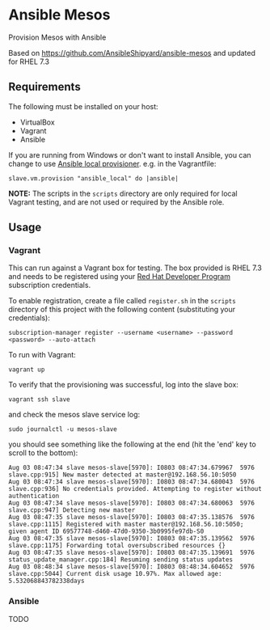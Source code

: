 # Ansible Mesos
Provision Mesos with Ansible

Based on https://github.com/AnsibleShipyard/ansible-mesos and updated for RHEL 7.3

## Requirements
The following must be installed on your host:
* VirtualBox
* Vagrant
* Ansible

If you are running from Windows or don't want to install Ansible, you can change to use [Ansible local provisioner](https://www.vagrantup.com/docs/provisioning/ansible_local.html). e.g. in the Vagrantfile:

    slave.vm.provision "ansible_local" do |ansible|
    
    
__NOTE:__ The scripts in the `scripts` directory are only required for local Vagrant testing, and are not used or required by the Ansible role.  

## Usage

### Vagrant

This can run against a Vagrant box for testing.  The box provided is RHEL 7.3 and needs to be registered using your [Red Hat Developer Program](https://developers.redhat.com/register) subscription credentials.

To enable registration, create a file called `register.sh` in the `scripts` directory of this project with the following content (substituting your credentials):

    subscription-manager register --username <username> --password <password> --auto-attach

To run with Vagrant:

    vagrant up
    
To verify that the provisioning was successful, log into the slave box:

    vagrant ssh slave
    
and check the mesos slave service log:

    sudo journalctl -u mesos-slave
    
you should see something like the following at the end (hit the 'end' key to scroll to the bottom):

    Aug 03 08:47:34 slave mesos-slave[5970]: I0803 08:47:34.679967  5976 slave.cpp:915] New master detected at master@192.168.56.10:5050
    Aug 03 08:47:34 slave mesos-slave[5970]: I0803 08:47:34.680043  5976 slave.cpp:936] No credentials provided. Attempting to register without authentication
    Aug 03 08:47:34 slave mesos-slave[5970]: I0803 08:47:34.680063  5976 slave.cpp:947] Detecting new master
    Aug 03 08:47:35 slave mesos-slave[5970]: I0803 08:47:35.138576  5976 slave.cpp:1115] Registered with master master@192.168.56.10:5050; given agent ID 69577748-d460-47d0-9350-3b0995fe97db-S0
    Aug 03 08:47:35 slave mesos-slave[5970]: I0803 08:47:35.139562  5976 slave.cpp:1175] Forwarding total oversubscribed resources {}
    Aug 03 08:47:35 slave mesos-slave[5970]: I0803 08:47:35.139691  5976 status_update_manager.cpp:184] Resuming sending status updates
    Aug 03 08:48:34 slave mesos-slave[5970]: I0803 08:48:34.604652  5976 slave.cpp:5044] Current disk usage 10.97%. Max allowed age: 5.532068843782338days
    
### Ansible

TODO
    